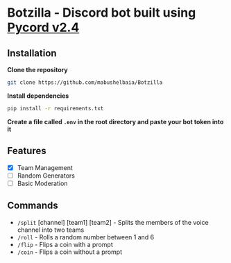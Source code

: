 # Botzilla - Discord bot built using [Pycord v2.4](https://pycord.dev/)
## Installation
**Clone the repository**
```bash
git clone https://github.com/mabushelbaia/Botzilla
```
**Install dependencies**
```bash
pip install -r requirements.txt
```
**Create a file called `.env` in the root directory and paste your bot token into it**

## Features

- [X] Team Management
- [ ] Random Generators
- [ ] Basic Moderation

## Commands
- `/split` [channel] [team1] [team2] - Splits the members of the voice channel into two teams
- `/roll` - Rolls a random number between 1 and 6
- `/flip` - Flips a coin with a prompt
- `/coin` - Flips a coin without a prompt
